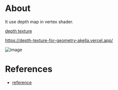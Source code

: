 # About

It use depth map in vertex shader.

[depth texture](https://threejs.org/docs/#api/en/renderers/WebGLRenderTarget.depthTexture)

https://depth-texture-for-geometry-akella.vercel.app/

![image](https://github.com/yukaorange/depth-texture-for-geometry__akella/assets/98954503/896d0f7d-dc1f-490d-87de-e10509d886b6)

# References

- [reference](https://www.youtube.com/watch?v=UaAX2_EToqk)
